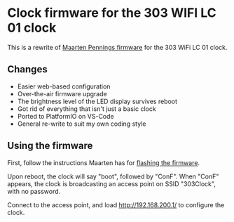 # Clock firmware for the 303 WIFI LC 01 clock

This is a rewrite of [Maarten Pennings firmware](https://github.com/maarten-pennings/303WIFILC01) for the 303 WiFi LC 01 clock.

## Changes

- Easier web-based configuration
- Over-the-air firmware upgrade
- The brightness level of the LED display survives reboot
- Got rid of everything that isn't just a basic clock
- Ported to PlatformIO on VS-Code
- General re-write to suit my own coding style

## Using the firmware

First, follow the instructions Maarten has for [flashing the firmware](https://github.com/maarten-pennings/303WIFILC01/blob/main/3-flash/readme.md).

Upon reboot, the clock will say "boot", followed by "ConF". When "ConF" appears, the clock is broadcasting an access point on SSID "303Clock", with no password.

Connect to the access point, and load http://192.168.200.1/ to configure the clock.

